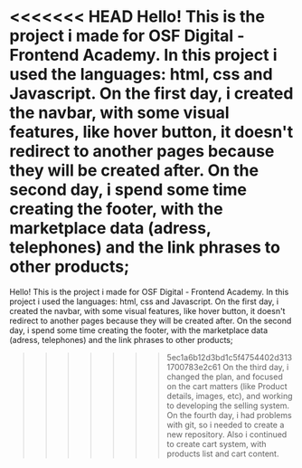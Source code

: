<<<<<<< HEAD
Hello! This is the project i made for OSF Digital - Frontend Academy. In this project i used the languages: html, css and Javascript.
On the first day, i created the navbar, with some visual features, like hover button, it doesn't redirect to another pages because they will be created after.
On the second day, i spend some time creating the footer, with the marketplace data (adress, telephones) and the link phrases to other products;
=======
Hello! This is the project i made for OSF Digital - Frontend Academy. In this project i used the languages: html, css and Javascript.
On the first day, i created the navbar, with some visual features, like hover button, it doesn't redirect to another pages because they will be created after.
On the second day, i spend some time creating the footer, with the marketplace data (adress, telephones) and the link phrases to other products;
>>>>>>> 5ec1a6b12d3bd1c5f4754402d3131700783e2c61
On the third day, i changed the plan, and focused on the cart matters (like Product details, images, etc), and working to developing the selling system.
On the fourth day, i had problems with git, so i needed to create a new repository. Also i continued to create cart system, with products list and cart content.